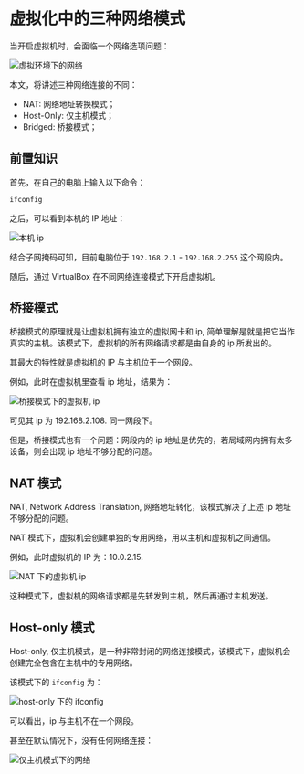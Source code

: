 # 虚拟化中的三种网络模式

当开启虚拟机时，会面临一个网络选项问题：

![虚拟环境下的网络](https://img-blog.csdnimg.cn/20210606200256992.png)

本文，将讲述三种网络连接的不同：

- NAT: 网络地址转换模式；
- Host-Only: 仅主机模式；
- Bridged: 桥接模式；

## 前置知识

首先，在自己的电脑上输入以下命令：

```bash
ifconfig
```

之后，可以看到本机的 IP 地址：

![本机 ip](https://img-blog.csdnimg.cn/20210606202703903.png)

结合子网掩码可知，目前电脑位于 `192.168.2.1` - `192.168.2.255` 这个网段内。

随后，通过 VirtualBox 在不同网络连接模式下开启虚拟机。

## 桥接模式

桥接模式的原理就是让虚拟机拥有独立的虚拟网卡和 ip, 简单理解是就是把它当作真实的主机。该模式下，虚拟机的所有网络请求都是由自身的 ip 所发出的。

其最大的特性就是虚拟机的 IP 与主机位于一个网段。

例如，此时在虚拟机里查看 ip 地址，结果为：

![桥接模式下的虚拟机 ip](https://img-blog.csdnimg.cn/20210606205143311.png)

可见其 ip 为 192.168.2.108. 同一网段下。

但是，桥接模式也有一个问题：网段内的 ip 地址是优先的，若局域网内拥有太多设备，则会出现 ip 地址不够分配的问题。

## NAT 模式

NAT, Network Address Translation, 网络地址转化，该模式解决了上述 ip 地址不够分配的问题。

NAT 模式下，虚拟机会创建单独的专用网络，用以主机和虚拟机之间通信。

例如，此时虚拟机的 IP 为：10.0.2.15.

![NAT 下的虚拟机 ip](https://img-blog.csdnimg.cn/20210606205922880.png)

这种模式下，虚拟机的网络请求都是先转发到主机，然后再通过主机发送。

## Host-only 模式

Host-only, 仅主机模式，是一种非常封闭的网络连接模式，该模式下，虚拟机会创建完全包含在主机中的专用网络。

该模式下的 `ifconfig` 为：

![host-only 下的 ifconfig](https://img-blog.csdnimg.cn/20210606210806341.png)

可以看出，ip 与主机不在一个网段。

甚至在默认情况下，没有任何网络连接：

![仅主机模式下的网络](https://img-blog.csdnimg.cn/20210606210951234.png)
